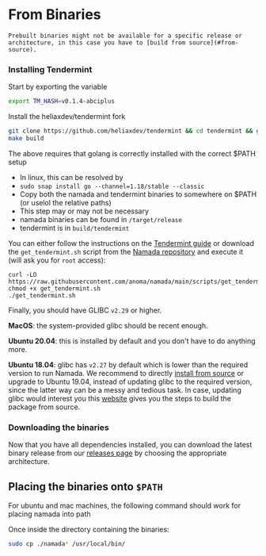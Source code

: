 # From Binaries

```admonish warning
Prebuilt binaries might not be available for a specific release or architecture, in this case you have to [build from source](#from-source).
```

### Installing Tendermint

Start by exporting the variable

```bash
export TM_HASH=v0.1.4-abciplus
```

Install the heliaxdev/tendermint fork
```bash
git clone https://github.com/heliaxdev/tendermint && cd tendermint && git checkout $TM_HASH
make build
```
The above requires that golang is correctly installed with the correct $PATH setup
- In linux, this can be resolved by
- `sudo snap install go --channel=1.18/stable --classic`
- Copy both the namada and tendermint binaries to somewhere on $PATH (or uselol the relative paths) 
- This step may or may not be necessary
- namada binaries can be found in `/target/release`
- tendermint is in `build/tendermint`


You can either follow the instructions on the [Tendermint guide](https://docs.tendermint.com/v0.34/introduction/install.html) or download the `get_tendermint.sh` script from the [Namada repository](https://github.com/anoma/namada/blob/main/scripts/get_tendermint.sh) and execute it (will ask you for `root` access):

```shell
curl -LO https://raw.githubusercontent.com/anoma/namada/main/scripts/get_tendermint.sh
chmod +x get_tendermint.sh
./get_tendermint.sh
```

Finally, you should have GLIBC `v2.29` or higher.

**MacOS**: the system-provided glibc should be recent enough.

**Ubuntu 20.04**: this is installed by default and you don't have to do anything more.

**Ubuntu 18.04**: glibc has `v2.27` by default which is lower than the required version to run Namada. We recommend to directly [install from source](#from-source) or upgrade to Ubuntu 19.04, instead of updating glibc to the required version, since the latter way can be a messy and tedious task. In case, updating glibc would interest you this [website](http://www.linuxfromscratch.org/lfs/view/9.0-systemd/chapter05/glibc.html) gives you the steps to build the package from source.

### Downloading the binaries

Now that you have all dependencies installed, you can download the latest binary release from our [releases page](https://github.com/anoma/namada/releases) by choosing the appropriate architecture.

## Placing the binaries onto `$PATH`
For ubuntu and mac machines, the following command should work for placing namada into path

Once inside the directory containing the binaries:
```bash
sudo cp ./namada* /usr/local/bin/
```